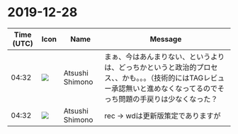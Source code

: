 # 2019-12-28

|Time (UTC)|Icon|Name|Message|
|---|---|---|---|
|04:32|![](https://secure.gravatar.com/avatar/3f82b853a23d9a6d1ce612d83f3a3a54.jpg?s=72&d=https%3A%2F%2Fa.slack-edge.com%2Fdf10d%2Fimg%2Favatars%2Fava_0008-72.png)|Atsushi Shimono|まぁ、今はあんまりない、というよりは、どっちかというと政治的プロセス、、かも。。。（技術的にはTAGレビュー承認無いと進めなくなってるのでそっち問題の手戻りは少なくなった？|
|04:32|![](https://secure.gravatar.com/avatar/3f82b853a23d9a6d1ce612d83f3a3a54.jpg?s=72&d=https%3A%2F%2Fa.slack-edge.com%2Fdf10d%2Fimg%2Favatars%2Fava_0008-72.png)|Atsushi Shimono|rec -&gt; wdは更新版策定でありますが|
